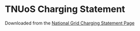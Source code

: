# TNUoS Charging Statement

Downloaded from the [National Grid Charging Statement Page](https://www.nationalgrideso.com/industry-information/charging/transmission-network-use-system-tnuos-charges)
